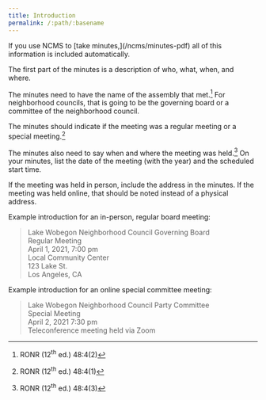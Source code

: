 ```yaml
---
title: Introduction
permalink: /:path/:basename
---
```


<aside class="callout" role="complementary" markdown="1">
If you use NCMS
to [take minutes,](/ncms/minutes-pdf)
all of this information
is included automatically.
</aside>

The first part
of the minutes
is a description
of who, what, when, and where.

The minutes need
to have
the name
of the assembly
that met.[^ronr4842]
For neighborhood councils,
that is going to be
the governing board or
a committee
of the neighborhood council.

The minutes should indicate
if the meeting
was a regular meeting
or a special meeting.[^ronr4841]

The minutes also need
to say
when and where
the meeting
was held.[^ronr4843]
On your minutes,
list the date
of the meeting
(with the year)
and the scheduled start time.

If the meeting
was held
in person,
include the address
in the minutes.
If the meeting
was held online,
that should
be noted instead
of a physical address.

Example introduction
for an in-person,
regular board meeting:

> Lake Wobegon Neighborhood Council Governing Board  
> Regular Meeting  
> April 1, 2021, 7:00 pm  
> Local Community Center  
> 123 Lake St.  
> Los Angeles, CA

Example introduction
for an online
special committee meeting:

> Lake Wobegon Neighborhood Council Party Committee  
> Special Meeting  
> April 2, 2021 7:30 pm  
> Teleconference meeting held via Zoom

[^ronr4842]:
    RONR (12<sup>th</sup>&nbsp;ed.) 48:4(2)

[^ronr4841]:
    RONR (12<sup>th</sup>&nbsp;ed.) 48:4(1)

[^ronr4843]:
    RONR (12<sup>th</sup>&nbsp;ed.) 48:4(3)

